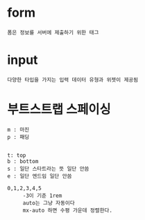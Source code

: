 # form
    폼은 정보를 서버에 제출하기 위한 태그
 

# input 
    다양한 타입을 가지는 입력 데이터 유형과 위젯이 제공됨
    
   
# 부트스트랩 스페이싱

    m : 마진
    p : 패딩
    
    
    t: top
    b : bottom
    s : 일단 스타트라는 뜻 일단 안씀
    e : 일단 엔드임 일단 안씀
    
    0,1,2,3,4,5
         -3이 기준 1rem
         auto는 그냥 자동이다
         mx-auto 하면 수평 가운데 정렬한다.